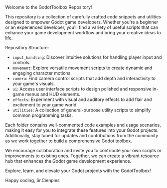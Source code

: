 Welcome to the GodotToolbox Repository!

This repository is a collection of carefully crafted code snippets and utilities designed to empower Godot game developers. Whether you're a beginner or an experienced developer, you'll find a variety of useful scripts that can enhance your game development workflow and bring your creative ideas to life.

Repository Structure:
- `input_handling`: Discover intuitive solutions for handling player input and controls.
- `movement`: Explore versatile movement scripts to create dynamic and engaging character motions.
- `camera`: Find camera control scripts that add depth and interactivity to your game's visuals.
- `ui`: Access user interface scripts to design polished and responsive in-game menus and HUD elements.
- `effects`: Experiment with visual and auditory effects to add flair and excitement to your game world.
- `utilities`: A collection of general-purpose utility scripts to simplify common programming tasks.

Each folder contains well-commented code examples and usage scenarios, making it easy for you to integrate these features into your Godot projects. Additionally, stay tuned for updates and contributions from the community as we work together to build a comprehensive Godot toolbox.

We encourage collaboration and invite you to contribute your own scripts or improvements to existing ones. Together, we can create a vibrant resource hub that enhances the Godot game development experience.

Explore, learn, and elevate your Godot projects with the GodotToolbox!

Happy coding,
Sr.Cienpies
